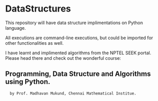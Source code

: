 # DataStructures
This repository will have data structure implimentations on Python language.

All executions are command-line executions, but could be imported for other functionalities as well.

I have learnt and implimented algorithms from the NPTEL SEEK portal. Please head there and check out the wonderful course:

## Programming, Data Structure and Algorithms using Python.
      by Prof. Madhavan Mukund, Chennai Mathematical Institue.
